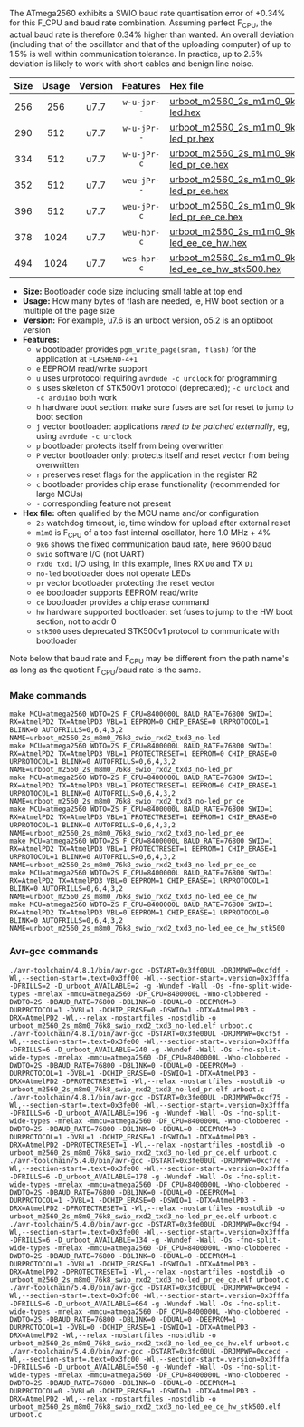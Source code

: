 The ATmega2560 exhibits a SWIO baud rate quantisation error of +0.34% for this F_CPU and baud rate combination. Assuming perfect F<sub>CPU</sub>, the actual baud rate is therefore 0.34% higher than wanted. An overall deviation (including that of the oscillator and that of the uploading computer) of up to 1.5% is well within communication tolerance. In practice, up to 2.5% deviation is likely to work with short cables and benign line noise.

|Size|Usage|Version|Features|Hex file|
|:-:|:-:|:-:|:-:|:--|
|256|256|u7.7|`w-u-jpr--`|[urboot_m2560_2s_m1m0_9k6_swio_rxd2_txd3_no-led.hex](https://raw.githubusercontent.com/stefanrueger/urboot.hex/main/boards/mega-r3/atmega2560/watchdog_2_s/internal_oscillator_m%2B5.00%25/%2B1m000000_hz/%2B%2B%2B9k6_baud/uart1_rxd2_txd3/no-led/urboot_m2560_2s_m1m0_9k6_swio_rxd2_txd3_no-led.hex)|
|290|512|u7.7|`w-u-jPr--`|[urboot_m2560_2s_m1m0_9k6_swio_rxd2_txd3_no-led_pr.hex](https://raw.githubusercontent.com/stefanrueger/urboot.hex/main/boards/mega-r3/atmega2560/watchdog_2_s/internal_oscillator_m%2B5.00%25/%2B1m000000_hz/%2B%2B%2B9k6_baud/uart1_rxd2_txd3/no-led/urboot_m2560_2s_m1m0_9k6_swio_rxd2_txd3_no-led_pr.hex)|
|334|512|u7.7|`w-u-jPr-c`|[urboot_m2560_2s_m1m0_9k6_swio_rxd2_txd3_no-led_pr_ce.hex](https://raw.githubusercontent.com/stefanrueger/urboot.hex/main/boards/mega-r3/atmega2560/watchdog_2_s/internal_oscillator_m%2B5.00%25/%2B1m000000_hz/%2B%2B%2B9k6_baud/uart1_rxd2_txd3/no-led/urboot_m2560_2s_m1m0_9k6_swio_rxd2_txd3_no-led_pr_ce.hex)|
|352|512|u7.7|`weu-jPr--`|[urboot_m2560_2s_m1m0_9k6_swio_rxd2_txd3_no-led_pr_ee.hex](https://raw.githubusercontent.com/stefanrueger/urboot.hex/main/boards/mega-r3/atmega2560/watchdog_2_s/internal_oscillator_m%2B5.00%25/%2B1m000000_hz/%2B%2B%2B9k6_baud/uart1_rxd2_txd3/no-led/urboot_m2560_2s_m1m0_9k6_swio_rxd2_txd3_no-led_pr_ee.hex)|
|396|512|u7.7|`weu-jPr-c`|[urboot_m2560_2s_m1m0_9k6_swio_rxd2_txd3_no-led_pr_ee_ce.hex](https://raw.githubusercontent.com/stefanrueger/urboot.hex/main/boards/mega-r3/atmega2560/watchdog_2_s/internal_oscillator_m%2B5.00%25/%2B1m000000_hz/%2B%2B%2B9k6_baud/uart1_rxd2_txd3/no-led/urboot_m2560_2s_m1m0_9k6_swio_rxd2_txd3_no-led_pr_ee_ce.hex)|
|378|1024|u7.7|`weu-hpr-c`|[urboot_m2560_2s_m1m0_9k6_swio_rxd2_txd3_no-led_ee_ce_hw.hex](https://raw.githubusercontent.com/stefanrueger/urboot.hex/main/boards/mega-r3/atmega2560/watchdog_2_s/internal_oscillator_m%2B5.00%25/%2B1m000000_hz/%2B%2B%2B9k6_baud/uart1_rxd2_txd3/no-led/urboot_m2560_2s_m1m0_9k6_swio_rxd2_txd3_no-led_ee_ce_hw.hex)|
|494|1024|u7.7|`wes-hpr-c`|[urboot_m2560_2s_m1m0_9k6_swio_rxd2_txd3_no-led_ee_ce_hw_stk500.hex](https://raw.githubusercontent.com/stefanrueger/urboot.hex/main/boards/mega-r3/atmega2560/watchdog_2_s/internal_oscillator_m%2B5.00%25/%2B1m000000_hz/%2B%2B%2B9k6_baud/uart1_rxd2_txd3/no-led/urboot_m2560_2s_m1m0_9k6_swio_rxd2_txd3_no-led_ee_ce_hw_stk500.hex)|

- **Size:** Bootloader code size including small table at top end
- **Usage:** How many bytes of flash are needed, ie, HW boot section or a multiple of the page size
- **Version:** For example, u7.6 is an urboot version, o5.2 is an optiboot version
- **Features:**
  + `w` bootloader provides `pgm_write_page(sram, flash)` for the application at `FLASHEND-4+1`
  + `e` EEPROM read/write support
  + `u` uses urprotocol requiring `avrdude -c urclock` for programming
  + `s` uses skeleton of STK500v1 protocol (deprecated); `-c urclock` and `-c arduino` both work
  + `h` hardware boot section: make sure fuses are set for reset to jump to boot section
  + `j` vector bootloader: applications *need to be patched externally*, eg, using `avrdude -c urclock`
  + `p` bootloader protects itself from being overwritten
  + `P` vector bootloader only: protects itself and reset vector from being overwritten
  + `r` preserves reset flags for the application in the register R2
  + `c` bootloader provides chip erase functionality (recommended for large MCUs)
  + `-` corresponding feature not present
- **Hex file:** often qualified by the MCU name and/or configuration
  + `2s` watchdog timeout, ie, time window for upload after external reset
  + `m1m0` is F<sub>CPU</sub> of a too fast internal oscillator, here 1.0 MHz + 4%
  + `9k6` shows the fixed communication baud rate, here 9600 baud
  + `swio` software I/O (not UART)
  + `rxd0 txd1` I/O using, in this example, lines RX `D0` and TX `D1`
  + `no-led` bootloader does not operate LEDs
  + `pr` vector bootloader protecting the reset vector
  + `ee` bootloader supports EEPROM read/write
  + `ce` bootloader provides a chip erase command
  + `hw` hardware supported bootloader: set fuses to jump to the HW boot section, not to addr 0
  + `stk500` uses deprecated STK500v1 protocol to communicate with bootloader


Note below that baud rate and F<sub>CPU</sub> may be different from the path name's as long as the quotient F<sub>CPU</sub>/baud rate is the same.

### Make commands
```
make MCU=atmega2560 WDTO=2S F_CPU=8400000L BAUD_RATE=76800 SWIO=1 RX=AtmelPD2 TX=AtmelPD3 VBL=1 EEPROM=0 CHIP_ERASE=0 URPROTOCOL=1 BLINK=0 AUTOFRILLS=0,6,4,3,2 NAME=urboot_m2560_2s_m8m0_76k8_swio_rxd2_txd3_no-led
make MCU=atmega2560 WDTO=2S F_CPU=8400000L BAUD_RATE=76800 SWIO=1 RX=AtmelPD2 TX=AtmelPD3 VBL=1 PROTECTRESET=1 EEPROM=0 CHIP_ERASE=0 URPROTOCOL=1 BLINK=0 AUTOFRILLS=0,6,4,3,2 NAME=urboot_m2560_2s_m8m0_76k8_swio_rxd2_txd3_no-led_pr
make MCU=atmega2560 WDTO=2S F_CPU=8400000L BAUD_RATE=76800 SWIO=1 RX=AtmelPD2 TX=AtmelPD3 VBL=1 PROTECTRESET=1 EEPROM=0 CHIP_ERASE=1 URPROTOCOL=1 BLINK=0 AUTOFRILLS=0,6,4,3,2 NAME=urboot_m2560_2s_m8m0_76k8_swio_rxd2_txd3_no-led_pr_ce
make MCU=atmega2560 WDTO=2S F_CPU=8400000L BAUD_RATE=76800 SWIO=1 RX=AtmelPD2 TX=AtmelPD3 VBL=1 PROTECTRESET=1 EEPROM=1 CHIP_ERASE=0 URPROTOCOL=1 BLINK=0 AUTOFRILLS=0,6,4,3,2 NAME=urboot_m2560_2s_m8m0_76k8_swio_rxd2_txd3_no-led_pr_ee
make MCU=atmega2560 WDTO=2S F_CPU=8400000L BAUD_RATE=76800 SWIO=1 RX=AtmelPD2 TX=AtmelPD3 VBL=1 PROTECTRESET=1 EEPROM=1 CHIP_ERASE=1 URPROTOCOL=1 BLINK=0 AUTOFRILLS=0,6,4,3,2 NAME=urboot_m2560_2s_m8m0_76k8_swio_rxd2_txd3_no-led_pr_ee_ce
make MCU=atmega2560 WDTO=2S F_CPU=8400000L BAUD_RATE=76800 SWIO=1 RX=AtmelPD2 TX=AtmelPD3 VBL=0 EEPROM=1 CHIP_ERASE=1 URPROTOCOL=1 BLINK=0 AUTOFRILLS=0,6,4,3,2 NAME=urboot_m2560_2s_m8m0_76k8_swio_rxd2_txd3_no-led_ee_ce_hw
make MCU=atmega2560 WDTO=2S F_CPU=8400000L BAUD_RATE=76800 SWIO=1 RX=AtmelPD2 TX=AtmelPD3 VBL=0 EEPROM=1 CHIP_ERASE=1 URPROTOCOL=0 BLINK=0 AUTOFRILLS=0,6,4,3,2 NAME=urboot_m2560_2s_m8m0_76k8_swio_rxd2_txd3_no-led_ee_ce_hw_stk500
```

### Avr-gcc commands
```
./avr-toolchain/4.8.1/bin/avr-gcc -DSTART=0x3ff00UL -DRJMPWP=0xcfdf -Wl,--section-start=.text=0x3ff00 -Wl,--section-start=.version=0x3fffa -DFRILLS=2 -D_urboot_AVAILABLE=2 -g -Wundef -Wall -Os -fno-split-wide-types -mrelax -mmcu=atmega2560 -DF_CPU=8400000L -Wno-clobbered -DWDTO=2S -DBAUD_RATE=76800 -DBLINK=0 -DDUAL=0 -DEEPROM=0 -DURPROTOCOL=1 -DVBL=1 -DCHIP_ERASE=0 -DSWIO=1 -DTX=AtmelPD3 -DRX=AtmelPD2 -Wl,--relax -nostartfiles -nostdlib -o urboot_m2560_2s_m8m0_76k8_swio_rxd2_txd3_no-led.elf urboot.c
./avr-toolchain/4.8.1/bin/avr-gcc -DSTART=0x3fe00UL -DRJMPWP=0xcf5f -Wl,--section-start=.text=0x3fe00 -Wl,--section-start=.version=0x3fffa -DFRILLS=6 -D_urboot_AVAILABLE=240 -g -Wundef -Wall -Os -fno-split-wide-types -mrelax -mmcu=atmega2560 -DF_CPU=8400000L -Wno-clobbered -DWDTO=2S -DBAUD_RATE=76800 -DBLINK=0 -DDUAL=0 -DEEPROM=0 -DURPROTOCOL=1 -DVBL=1 -DCHIP_ERASE=0 -DSWIO=1 -DTX=AtmelPD3 -DRX=AtmelPD2 -DPROTECTRESET=1 -Wl,--relax -nostartfiles -nostdlib -o urboot_m2560_2s_m8m0_76k8_swio_rxd2_txd3_no-led_pr.elf urboot.c
./avr-toolchain/4.8.1/bin/avr-gcc -DSTART=0x3fe00UL -DRJMPWP=0xcf75 -Wl,--section-start=.text=0x3fe00 -Wl,--section-start=.version=0x3fffa -DFRILLS=6 -D_urboot_AVAILABLE=196 -g -Wundef -Wall -Os -fno-split-wide-types -mrelax -mmcu=atmega2560 -DF_CPU=8400000L -Wno-clobbered -DWDTO=2S -DBAUD_RATE=76800 -DBLINK=0 -DDUAL=0 -DEEPROM=0 -DURPROTOCOL=1 -DVBL=1 -DCHIP_ERASE=1 -DSWIO=1 -DTX=AtmelPD3 -DRX=AtmelPD2 -DPROTECTRESET=1 -Wl,--relax -nostartfiles -nostdlib -o urboot_m2560_2s_m8m0_76k8_swio_rxd2_txd3_no-led_pr_ce.elf urboot.c
./avr-toolchain/5.4.0/bin/avr-gcc -DSTART=0x3fe00UL -DRJMPWP=0xcf7e -Wl,--section-start=.text=0x3fe00 -Wl,--section-start=.version=0x3fffa -DFRILLS=6 -D_urboot_AVAILABLE=178 -g -Wundef -Wall -Os -fno-split-wide-types -mrelax -mmcu=atmega2560 -DF_CPU=8400000L -Wno-clobbered -DWDTO=2S -DBAUD_RATE=76800 -DBLINK=0 -DDUAL=0 -DEEPROM=1 -DURPROTOCOL=1 -DVBL=1 -DCHIP_ERASE=0 -DSWIO=1 -DTX=AtmelPD3 -DRX=AtmelPD2 -DPROTECTRESET=1 -Wl,--relax -nostartfiles -nostdlib -o urboot_m2560_2s_m8m0_76k8_swio_rxd2_txd3_no-led_pr_ee.elf urboot.c
./avr-toolchain/5.4.0/bin/avr-gcc -DSTART=0x3fe00UL -DRJMPWP=0xcf94 -Wl,--section-start=.text=0x3fe00 -Wl,--section-start=.version=0x3fffa -DFRILLS=6 -D_urboot_AVAILABLE=134 -g -Wundef -Wall -Os -fno-split-wide-types -mrelax -mmcu=atmega2560 -DF_CPU=8400000L -Wno-clobbered -DWDTO=2S -DBAUD_RATE=76800 -DBLINK=0 -DDUAL=0 -DEEPROM=1 -DURPROTOCOL=1 -DVBL=1 -DCHIP_ERASE=1 -DSWIO=1 -DTX=AtmelPD3 -DRX=AtmelPD2 -DPROTECTRESET=1 -Wl,--relax -nostartfiles -nostdlib -o urboot_m2560_2s_m8m0_76k8_swio_rxd2_txd3_no-led_pr_ee_ce.elf urboot.c
./avr-toolchain/5.4.0/bin/avr-gcc -DSTART=0x3fc00UL -DRJMPWP=0xce94 -Wl,--section-start=.text=0x3fc00 -Wl,--section-start=.version=0x3fffa -DFRILLS=6 -D_urboot_AVAILABLE=664 -g -Wundef -Wall -Os -fno-split-wide-types -mrelax -mmcu=atmega2560 -DF_CPU=8400000L -Wno-clobbered -DWDTO=2S -DBAUD_RATE=76800 -DBLINK=0 -DDUAL=0 -DEEPROM=1 -DURPROTOCOL=1 -DVBL=0 -DCHIP_ERASE=1 -DSWIO=1 -DTX=AtmelPD3 -DRX=AtmelPD2 -Wl,--relax -nostartfiles -nostdlib -o urboot_m2560_2s_m8m0_76k8_swio_rxd2_txd3_no-led_ee_ce_hw.elf urboot.c
./avr-toolchain/5.4.0/bin/avr-gcc -DSTART=0x3fc00UL -DRJMPWP=0xcecd -Wl,--section-start=.text=0x3fc00 -Wl,--section-start=.version=0x3fffa -DFRILLS=6 -D_urboot_AVAILABLE=550 -g -Wundef -Wall -Os -fno-split-wide-types -mrelax -mmcu=atmega2560 -DF_CPU=8400000L -Wno-clobbered -DWDTO=2S -DBAUD_RATE=76800 -DBLINK=0 -DDUAL=0 -DEEPROM=1 -DURPROTOCOL=0 -DVBL=0 -DCHIP_ERASE=1 -DSWIO=1 -DTX=AtmelPD3 -DRX=AtmelPD2 -Wl,--relax -nostartfiles -nostdlib -o urboot_m2560_2s_m8m0_76k8_swio_rxd2_txd3_no-led_ee_ce_hw_stk500.elf urboot.c
```

